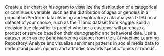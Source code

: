 Create a bar chart or histogram to visualize the distribution of a categorical or continuous variable, such as the distribution of ages or genders in a population
Perform data cleaning and exploratory data analysis (EDA) on a dataset of your choice, such as the Titanic dataset from Kaggle. 
Build a decision tree classifier to predict whether a customer will purchase a product or service based on their demographic and behavioral data. Use a dataset such as the Bank Marketing dataset from the UCI Machine Learning Repository.
Analyze and visualize sentiment patterns in social media data to understand public opinion and attitudes towards specific topics or brands
